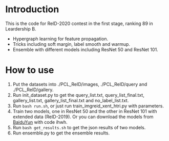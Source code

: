 # Introduction
This is the code for ReID-2020 contest in the first stage, ranking 89 in Leardership B.

+ Hypergraph learning for feature propagation.
+ Tricks including soft margin, label smooth and warmup.
+ Ensemble with different models including ResNet 50 and ResNet 101.

# How to use
1. Put the datasets into ./PCL_ReID/images, ./PCL_ReID/query and ./PCL_ReID/gallery.
2. Run init_dataset.py to get the query_list.txt, query_list_final.txt, gallery_list.txt, gallery_list_final.txt and 
no_label_list.txt.
3. Run `bash run.sh`, or just run train_imgreid_xent_htri.py with parameters.
4. Train two models, one in ResNet 50 and the other in ResNet 101 with extended data (ReID-2019). Or you can download 
the models from [BaiduYun](https://pan.baidu.com/s/10yMrLbxn2Djok-5UDRcpvw) with code ihwh.
5. Run `bash get_results.sh` to get the json results of two models.
6. Run ensemble.py to get the ensemble results.



